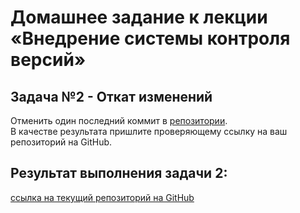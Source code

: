 # Домашнее задание к лекции «Внедрение системы контроля версий»

## Задача №2 - Откат изменений

Отменить один последний коммит в [репозитории](https://github.com/netology-code/git-homeworks-neuro).  
В качестве результата пришлите проверяющему ссылку на ваш репозиторий на GitHub.

## Результат выполнения задачи 2:

[ссылка на текущий репозиторий на GitHub](https://github.com/Ekaterina-Isabel/git-homeworks-neuro)
